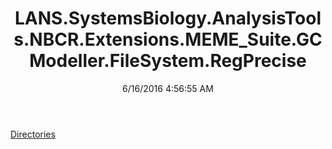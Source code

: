 ﻿---
title: LANS.SystemsBiology.AnalysisTools.NBCR.Extensions.MEME_Suite.GCModeller.FileSystem.RegPrecise
date: 6/16/2016 4:56:55 AM
---

[Directories](T-LANS.SystemsBiology.AnalysisTools.NBCR.Extensions.MEME_Suite.GCModeller.FileSystem.RegPrecise.Directories.html)
